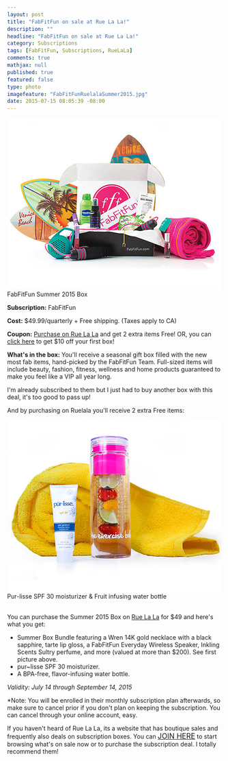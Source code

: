 ```yaml
---
layout: post
title: "FabFitFun on sale at Rue La La!"
description: ""
headline: "FabFitFun on sale at Rue La La!"
category: Subscriptions
tags: [FabFitFun, Subscriptions, RueLaLa]
comments: true
mathjax: null
published: true
featured: false
type: photo
imagefeature: "FabFitFunRuelalaSummer2015.jpg"
date: 2015-07-15 08:05:39 -08:00
---
```


<center><a href="https://www.ruelala.com/invite/whatsupmailbox" target="_blank">
<img src="/images/FabFitFunRuelalaSummer2015.jpg" border="0" style="border:none;max-width:100%;" alt="FabFitFun Subscription Box on sale at RueLaLa!" />
</a></center>
<figcaption>FabFitFun Summer 2015 Box</figcaption>
<p><b>Subscription:</b> FabFitFun</p>
<p><b>Cost:</b> $49.99/quarterly + Free shipping. (Taxes apply to CA)</p>
<p><b>Coupon:</b> <a href="https://www.ruelala.com/invite/whatsupmailbox" target="_blank">Purchase on Rue La La</a> and get 2 extra items Free! OR, you can <a href="http://xo.fff.me/cwUVT" target="_blank">click here</a> to get $10 off your first box!</p>
<p><b>What's in the box:</b> You'll receive a seasonal gift box filled with the new most fab items, hand-picked by the FabFitFun Team. Full-sized items will include beauty, fashion, fitness, wellness and home products guaranteed to make you feel like a VIP all year long.</p>

<p>I'm already subscribed to them but I just had to buy another box with this deal, it's too good to pass up!</p>

<p>And by purchasing on Ruelala you'll receive 2 extra Free items:</p>
<center><a href="https://www.ruelala.com/invite/whatsupmailbox" target="_blank">
<img src="/images/FabFitFunRuelalaSummer2015b.jpg" border="0" style="border:none;max-width:100%;" alt="FabFitFun Subscription Box on sale at RueLaLa!" />
</a></center>
<figcaption>Pur-lisse SPF 30 moisturizer & Fruit infusing water bottle</figcaption>
<br>

<p>You can purchase the Summer 2015 Box on <a href="https://www.ruelala.com/invite/whatsupmailbox" target="_blank">Rue La La</a> for $49 and here's what you get:
<ul>
<li>Summer Box Bundle featuring a Wren 14K gold necklace with a black sapphire, tarte lip gloss, a FabFitFun Everyday Wireless Speaker, Inkling Scents Sultry perfume, and more (valued at more than $200). See first picture above.</li>
<li>pur~lisse SPF 30 moisturizer.</li>
<li>A BPA-free, flavor-infusing water bottle.</li>
</ul>

<p><i>Validity: July 14 through September 14, 2015</i></p>

<p>*Note: You will be enrolled in their monthly subscription plan afterwards, so make sure to cancel prior if you don't plan on keeping the subscription. You can cancel through your online account, easy.</p>

<p>If you haven't heard of Rue La La, its a website that has boutique sales and frequently also deals on subscription boxes. You can <a href="https://www.ruelala.com/invite/whatsupmailbox" target="_blank"><big>JOIN HERE</big></a> to start browsing what's on sale now or to purchase the subscription deal. I totally recommend them!</p>
